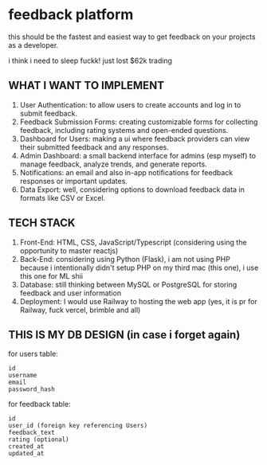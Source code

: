 # feedback platform

this should be the fastest and easiest way to get feedback on your projects as a developer.

i think i need to sleep fuckk! just lost $62k trading


## WHAT I WANT TO IMPLEMENT

1. User Authentication: to allow users to create accounts and log in to submit feedback.
2. Feedback Submission Forms: creating customizable forms for collecting feedback, including rating systems and open-ended questions.
3. Dashboard for Users: making a ui where feedback providers can view their submitted feedback and any responses.
4. Admin Dashboard: a small backend interface for admins (esp myself) to manage feedback, analyze trends, and generate reports.
5. Notifications: an email and also in-app notifications for feedback responses or important updates.
5. Data Export: well, considering options to download feedback data in formats like CSV or Excel.

## TECH STACK

1. Front-End: HTML, CSS, JavaScript/Typescript (considering using the opportunity to master reactjs)
2. Back-End: considering using Python (Flask), i am not using PHP because i intentionally didn't setup PHP on my third mac (this one), i use this one for ML shii
3. Database: still thinking between MySQL or PostgreSQL for storing feedback and user information
4. Deployment: I would use Railway to hosting the web app (yes, it is pr for Railway, fuck vercel, brimble and all)

## THIS IS MY DB DESIGN (in case i forget again)

for users table:

    id
    username
    email
    password_hash

for feedback table:

    id
    user_id (foreign key referencing Users)
    feedback_text
    rating (optional)
    created_at
    updated_at